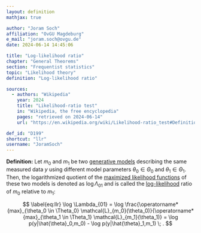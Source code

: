 ```yaml
---
layout: definition
mathjax: true

author: "Joram Soch"
affiliation: "OvGU Magdeburg"
e_mail: "joram.soch@ovgu.de"
date: 2024-06-14 14:45:06

title: "Log-likelihood ratio"
chapter: "General Theorems"
section: "Frequentist statistics"
topic: "Likelihood theory"
definition: "Log-likelihood ratio"

sources:
  - authors: "Wikipedia"
    year: 2024
    title: "Likelihood-ratio test"
    in: "Wikipedia, the free encyclopedia"
    pages: "retrieved on 2024-06-14"
    url: "https://en.wikipedia.org/wiki/Likelihood-ratio_test#Definition"

def_id: "D199"
shortcut: "llr"
username: "JoramSoch"
---
```



**Definition:** Let $m_0$ and $m_1$ be two [generative models](/D/gm) describing the same measured data $y$ using different model parameters $\theta_0 \in \Theta_0$ and $\theta_1 \in \Theta_1$. Then, the logarithmized quotient of the [maximized likelihood functions](/D/mle) of these two models is denoted as $\log \Lambda_{01}$ and is called the [log-likelihood](/D/llf) ratio of $m_0$ relative to $m_1$:

$$ \label{eq:llr}
\log \Lambda_{01}
= \log \frac{\operatorname*{max}_{\theta_0 \in \Theta_0} \mathcal{L}_{m_0}(\theta_0)}{\operatorname*{max}_{\theta_1 \in \Theta_1} \mathcal{L}_{m_1}(\theta_1)}
= \log p(y|\hat{\theta}_0,m_0) - \log p(y|\hat{\theta}_1,m_1) \; .
$$